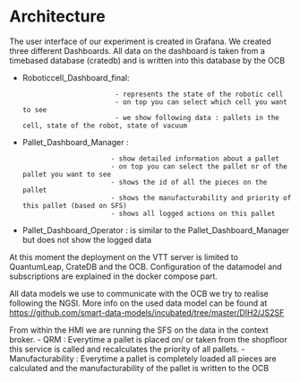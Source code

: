 # Architecture

The user interface of our experiment is created in Grafana. We created three different Dashboards.
All data on the dashboard is taken from a timebased database (cratedb) and is written into this database by the OCB

- Roboticcell_Dashboard_final: 

                             - represents the state of the robotic cell
                             - on top you can select which cell you want to see
                             - we show following data : pallets in the cell, state of the robot, state of vacuum
                             
- Pallet_Dashboard_Manager : 

                            - show detailed information about a pallet
                            - on top you can select the pallet nr of the pallet you want to see
                            - shows the id of all the pieces on the pallet
                            - shows the manufacturability and priority of this pallet (based on SFS)
                            - shows all logged actions on this pallet

- Pallet_Dashboard_Operator : is similar to the Pallet_Dashboard_Manager but does not show the logged data
                            
At this moment the deployment on the VTT server is limited to QuantumLeap, CrateDB and the OCB. 
Configuration of the datamodel and subscriptions are explained in the docker compose part.

All data models we use to communicate with the OCB we try to realise following the NGSI. More info on the used data model can be found at https://github.com/smart-data-models/incubated/tree/master/DIH2/JS2SF

From within the HMI we are running the SFS on the data in the context broker. 
          - QRM : Everytime a pallet is placed on/ or taken from the shopfloor this service is called and recalculates the priority of all pallets.
          - Manufacturability : Everytime a pallet is completely loaded all pieces are calculated and the manufacturability of the pallet is written to the OCB
